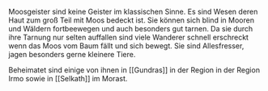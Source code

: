 Moosgeister sind keine Geister im klassischen Sinne. Es sind Wesen deren Haut zum groß Teil mit Moos bedeckt ist. Sie können sich blind in Mooren und Wäldern fortbeewegen und auch besonders gut tarnen. 
Da sie durch ihre Tarnung nur selten auffallen sind viele Wanderer schnell erschreckt wenn das Moos vom Baum fällt und sich bewegt. 
Sie sind Allesfresser, jagen besonders gerne kleinere Tiere. 

Beheimatet sind einige von ihnen in [[Gundras]] in der Region in der Region Irmo sowie in [[Selkath]] im Morast.
